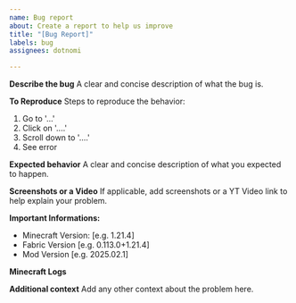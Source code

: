 ```yaml
---
name: Bug report
about: Create a report to help us improve
title: "[Bug Report]"
labels: bug
assignees: dotnomi

---
```


**Describe the bug**
A clear and concise description of what the bug is.

**To Reproduce**
Steps to reproduce the behavior:
1. Go to '...'
2. Click on '....'
3. Scroll down to '....'
4. See error

**Expected behavior**
A clear and concise description of what you expected to happen.

**Screenshots or a Video**
If applicable, add screenshots or a YT Video link to help explain your problem.

**Important Informations:**
 - Minecraft Version: [e.g. 1.21.4]
 - Fabric Version [e.g. 0.113.0+1.21.4]
 - Mod Version [e.g. 2025.02.1]

**Minecraft Logs**

**Additional context**
Add any other context about the problem here.
